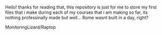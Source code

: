 Hello! 
thanks for reading that, this repository is just for me to store my first files that i make during each of my courses that i am making so far, its nothing professinally made but well...
Rome wasnt built in a day, right?

MonitoringLizard/Raptop
